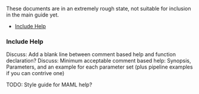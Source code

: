 These documents are in an extremely rough state, not suitable for inclusion in the main guide yet.

- [Include Help](#include-help)

### Include Help

Discuss: Add a blank line between comment based help and function declaration?
Discuss: Minimum acceptable comment based help: Synopsis, Parameters, and an example for each parameter set (plus pipeline examples if you can contrive one)

TODO: Style guide for MAML help?

